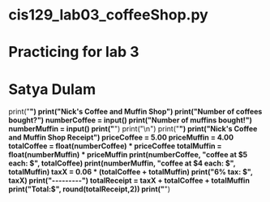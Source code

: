 # cis129_lab03_coffeeShop.py
# Practicing for lab 3
# Satya Dulam
print("**************************************")
print("Nick's Coffee and Muffin Shop")
print("Number of coffees bought?")
numberCoffee = input()
print("Number of muffins bought!")
numberMuffin = input()
print("**************************************")
print("\n")
print("**************************************")
print("Nick's Coffee and Muffin Shop Receipt")
priceCoffee = 5.00
priceMuffin = 4.00
totalCoffee = float(numberCoffee) * priceCoffee
totalMuffin = float(numberMuffin) * priceMuffin
print(numberCoffee, "coffee at $5 each: $", totalCoffee)
print(numberMuffin, "coffee at $4 each: $", totalMuffin)
taxX = 0.06 * (totalCoffee + totalMuffin)
print("6% tax: $", taxX)
print("---------")
totalReceipt = taxX + totalCoffee + totalMuffin
print("Total:$", round(totalReceipt,2))
print("**************************************")
